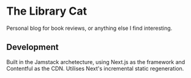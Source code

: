 # The Library Cat

Personal blog for book reviews, or anything else I find interesting.

## Development

Built in the Jamstack archetecture, using Next.js as the framework and Contentful as the CDN. Utilises Next's incremental static regeneration. 